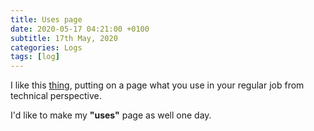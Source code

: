 ```yaml
---
title: Uses page
date: 2020-05-17 04:21:00 +0100
subtitle: 17th May, 2020
categories: Logs
tags: [log]
---
```


I like this [thing](https://uses.tech/), putting on a page what you use in your regular job from technical perspective.

I'd like to make my **"uses"** page as well one day.